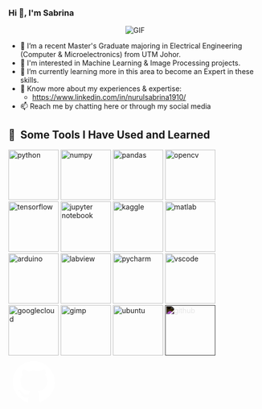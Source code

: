 ### Hi 👋, I'm Sabrina

<p align="center">
  <img src="https://github.com/sabrinaMKE201073/sabrinaMKE201073/assets/95947484/0015d102-14da-4ed0-9989-0679a126d3a4" alt="GIF">
</p>


- 🔭 I’m a recent Master's Graduate majoring in Electrical Engineering (Computer & Microelectronics) from UTM Johor.
- 👀 I'm interested in Machine Learning & Image Processing projects.
- 🌱 I’m currently learning more in this area to become an Expert in these skills.
- 📄 Know more about my experiences & expertise:
  -  https://www.linkedin.com/in/nurulsabrina1910/
- 📫 Reach me by chatting here or through my social media

<h2> 🚀 &nbsp;Some Tools I Have Used and Learned</h2>
<p align="left">
<img src="https://cdn.jsdelivr.net/gh/devicons/devicon/icons/python/python-original-wordmark.svg" alt="python" width="100" height="100"/>
<img src="https://cdn.jsdelivr.net/gh/devicons/devicon/icons/numpy/numpy-original-wordmark.svg" alt="numpy" width="100" height="100"/>
<img src="https://cdn.jsdelivr.net/gh/devicons/devicon/icons/pandas/pandas-original-wordmark.svg" alt="pandas" width="100" height="100"/>
<img src="https://cdn.jsdelivr.net/gh/devicons/devicon/icons/opencv/opencv-original-wordmark.svg" alt="opencv" width="100" height="100"/>
<img src="https://cdn.jsdelivr.net/gh/devicons/devicon/icons/tensorflow/tensorflow-original.svg" alt="tensorflow" width="100" height="100"/>
<img src="https://cdn.jsdelivr.net/gh/devicons/devicon/icons/jupyter/jupyter-original-wordmark.svg" alt="jupyter notebook" width="100" height="100"/>
<img src="https://cdn.jsdelivr.net/gh/devicons/devicon/icons/kaggle/kaggle-original-wordmark.svg" alt="kaggle" width="100" height="100"/>
<img src="https://cdn.jsdelivr.net/gh/devicons/devicon/icons/matlab/matlab-original.svg" alt="matlab" width="100" height="100"/>
<img src="https://cdn.jsdelivr.net/gh/devicons/devicon/icons/arduino/arduino-original-wordmark.svg" alt="arduino" width="100" height="100"/>
<img src="https://cdn.jsdelivr.net/gh/devicons/devicon/icons/labview/labview-original-wordmark.svg" alt="labview" width="100" height="100"/>
<img src="https://cdn.jsdelivr.net/gh/devicons/devicon/icons/pycharm/pycharm-plain-wordmark.svg" alt="pycharm" width="100" height="100"/>
<img src="https://cdn.jsdelivr.net/gh/devicons/devicon/icons/vscode/vscode-original.svg" alt="vscode" width="100" height="100"/>
<img src="https://cdn.jsdelivr.net/gh/devicons/devicon/icons/googlecloud/googlecloud-plain-wordmark.svg" alt="googlecloud" width="100" height="100"/>
<img src="https://cdn.jsdelivr.net/gh/devicons/devicon/icons/gimp/gimp-original-wordmark.svg" alt="gimp" width="100" height="100"/>
<img src="https://cdn.jsdelivr.net/gh/devicons/devicon/icons/ubuntu/ubuntu-plain-wordmark.svg" alt="ubuntu" width="100" height="100"/>

<img src="https://cdn.jsdelivr.net/gh/devicons/devicon/icons/github/github-original.svg" alt="github" width="100" height="100" style="filter: invert(1);" />

<svg xmlns="http://www.w3.org/2000/svg" width="100" height="100" viewBox="0 0 24 24" fill="currentColor" style="color: white;">
  <path d="M12 2C6.48 2 2 6.48 2 12c0 4.42 2.88 8.14 6.84 9.48.5.08.68-.22.68-.48v-1.74c-2.78.6-3.36-1.34-3.36-1.34-.46-1.2-1.14-1.52-1.14-1.52-.94-.64.08-.62.08-.62 1.04.08 1.58 1.06 1.58 1.06.92 1.58 2.42 1.12 3.02.86.08-.68.36-1.12.64-1.38-2.24-.26-4.6-1.12-4.6-4.98 0-1.1.38-2 1.06-2.7-.1-.26-.46-1.28.1-2.66 0 0 .84-.26 2.76 1.02.8-.22 1.66-.32 2.5-.32s1.7.1 2.5.32c1.92-1.28 2.76-1.02 2.76-1.02.56 1.38.22 2.4.1 2.66.68.7 1.06 1.6 1.06 2.7 0 3.86-2.36 4.72-4.6 4.98.36.3.68.92.68 1.86v2.76c0 .26.18.56.68.48 3.96-1.34 6.84-5.06 6.84-9.48C22 6.48 17.52 2 12 2z"/>
</svg>



</p>
